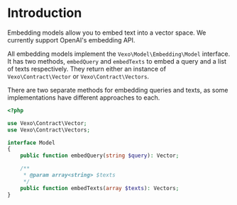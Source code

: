 # Introduction

Embedding models allow you to embed text into a vector space. We currently support OpenAI's embedding API.

All embedding models implement the `Vexo\Model\Embedding\Model` interface. It has two methods, `embedQuery` and `embedTexts` to embed a query and a list of texts respectively. They return either an instance of `Vexo\Contract\Vector` or `Vexo\Contract\Vectors`.

There are two separate methods for embedding queries and texts, as some implementations have different approaches to each.

```php
<?php

use Vexo\Contract\Vector;
use Vexo\Contract\Vectors;

interface Model
{
    public function embedQuery(string $query): Vector;

    /**
     * @param array<string> $texts
     */
    public function embedTexts(array $texts): Vectors;
}
```
